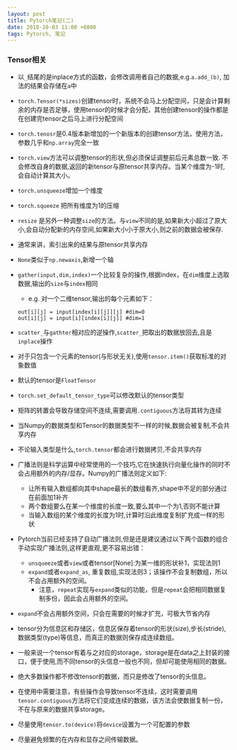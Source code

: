 ```yaml
---
layout: post
title: Pytorch笔记(二)
date: 2018-10-03 11:00 +0800
tags: Pytorch, 笔记
---
```

### Tensor相关
- 以`_`结尾的是inplace方式的函数，会修改调用者自己的数据,e.g.`a.add_(b)`, 加法的结果会存储在`a`中

- `torch.Tensor(*sizes)`创建tensor时，系统不会马上分配空间，只是会计算剩余的内存是否足够，使用tensor的时候才会分配，其他创建tensor的操作都是在创建完tensor之后马上进行分配空间
- `torch.tenosr`是0.4版本新增加的一个新版本的创建tensor方法，使用方法，参数几乎和`np.array`完全一致
- `torch.view`方法可以调整tensor的形状,但必须保证调整前后元素总数一致. 不会修改自身的数据,返回的新tensor与原tensor共享内存。当某个维度为-1时,会自动计算其大小。
- `torch.unsqueeze`增加一个维度
- `torch.squeeze` 把所有维度为1的压缩
- `resize` 是另外一种调整`size`的方法。与`view`不同的是,如果新大小超过了原大小,会自动分配新的内存空间,如果新大小小于原大小,则之前的数据会被保存.
- 通常来讲，索引出来的结果与原tensor共享内存
- `None`类似于`np.newaxis`,新增一个轴
- `gather(input,dim,index)`一个比较复杂的操作,根据index，在`dim`维度上选取数据,输出的`size`与`index`相同
    - e.g. 对一个二维tensor,输出的每个元素如下：
    ```
    out[i][j] = input[index[i][j]][j] #dim=0
    out[i][j] = input[i][index[i][j]] #dim=1
    ```
- `scatter_`与`gathter`相对应的逆操作,`scatter_`把取出的数据放回去,且是`inplace`操作
- 对于只包含一个元素的tensor(与形状无关),使用`tensor.item()`获取标准的对象数值
- 默认的tensor是`FloatTensor`
- `torch.set_default_tensor_type`可以修改默认的tensor类型
- 矩阵的转置会导致存储空间不连续,需要调用`.contiguous`方法将其转为连续
- 当Numpy的数据类型和Tensor的数据类型不一样的时候,数据会被复制,不会共享内存
- 不论输入类型是什么,`torch.tensor`都会进行数据拷贝,不会共享内存
- 广播法则是科学运算中经常使用的一个技巧,它在快速执行向量化操作的同时不会占用额外的内存/显存。Numpy的广播法则定义如下:
    - 让所有输入数组都向其中shape最长的数组看齐,shape中不足的部分通过在前面加1补齐
    - 两个数组要么在某一个维度的长度一致,要么其中一个为1,否则不能计算
    - 当输入数组的某个维度的长度为1时,计算时沿此维度复制扩充成一样的形状
- Pytorch当前已经支持了自动广播法则,但是还是建议通过以下两个函数的组合手动实现广播法则,这样更直观,更不容易出错：
    - `unsqueeze`或者`view`或者tensor[None]:为某一维的形状补1，实现法则1
    - `expand`或者`expand_as`, 重复数组,实现法则3；该操作不会复制数组，所以不会占用额外的空间。
        - 注意，`repeat`实现与`expand`类似的功能，但是`repeat`会把相同数据复制多份，因此会占用额外的空间。
- `expand`不会占用额外空间，只会在需要的时候才扩充，可极大节省内存
- tensor分为信息区和存储区，信息区保存着tensor的形状(size),步长(stride),数据类型(type)等信息，而真正的数据则保存成连续数组。
- 一般来说一个tensor有着与之对应的storage，storage是在data之上封装的接口，便于使用,而不同tensor的头信息一般也不同，但却可能使用相同的数据。
- 绝大多数操作都不修改tensor的数据，而只是修改了tensor的头信息。
- 在使用中需要注意，有些操作会导致tensor不连续，这时需要调用`tensor.contiguous`方法将它们变成连续的数据，该方法会使数据复制一份，不在与原来的数据共享storage。
- 尽量使用`tensor.to(device)`将`device`设置为一个可配置的参数
- 尽量避免频繁的在内存和显存之间传输数据。